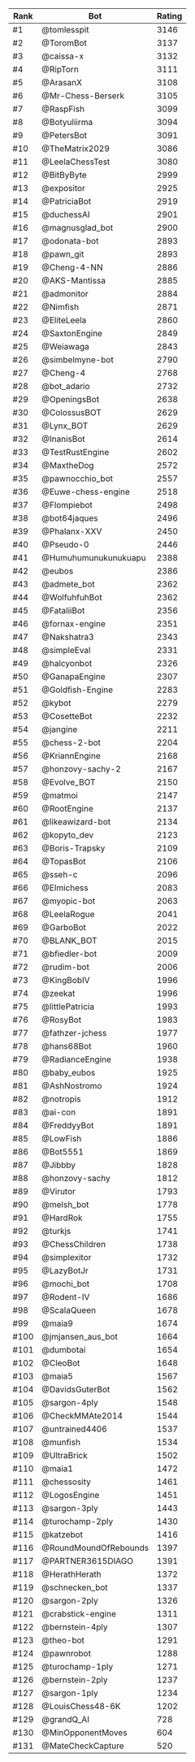 Rank|Bot|Rating
---|---|---
#1|@tomlesspit|3146
#2|@ToromBot|3137
#3|@caissa-x|3132
#4|@RipTorn|3111
#5|@ArasanX|3108
#6|@Mr-Chess-Berserk|3105
#7|@RaspFish|3099
#8|@Botyuliirma|3094
#9|@PetersBot|3091
#10|@TheMatrix2029|3086
#11|@LeelaChessTest|3080
#12|@BitByByte|2999
#13|@expositor|2925
#14|@PatriciaBot|2919
#15|@duchessAI|2901
#16|@magnusglad_bot|2900
#17|@odonata-bot|2893
#18|@pawn_git|2893
#19|@Cheng-4-NN|2886
#20|@AKS-Mantissa|2885
#21|@admonitor|2884
#22|@Nimfish|2871
#23|@EliteLeela|2860
#24|@SaxtonEngine|2849
#25|@Weiawaga|2843
#26|@simbelmyne-bot|2790
#27|@Cheng-4|2768
#28|@bot_adario|2732
#29|@OpeningsBot|2638
#30|@ColossusBOT|2629
#31|@Lynx_BOT|2629
#32|@InanisBot|2614
#33|@TestRustEngine|2602
#34|@MaxtheDog|2572
#35|@pawnocchio_bot|2557
#36|@Euwe-chess-engine|2518
#37|@Flompiebot|2498
#38|@bot64jaques|2496
#39|@Phalanx-XXV|2450
#40|@Pseudo-0|2446
#41|@Humuhumunukunukuapu|2388
#42|@eubos|2386
#43|@admete_bot|2362
#44|@WolfuhfuhBot|2362
#45|@FataliiBot|2356
#46|@fornax-engine|2351
#47|@Nakshatra3|2343
#48|@simpleEval|2331
#49|@halcyonbot|2326
#50|@GanapaEngine|2307
#51|@Goldfish-Engine|2283
#52|@kybot|2279
#53|@CosetteBot|2232
#54|@jangine|2211
#55|@chess-2-bot|2204
#56|@KriannEngine|2168
#57|@honzovy-sachy-2|2167
#58|@Evolve_BOT|2150
#59|@matmoi|2147
#60|@RootEngine|2137
#61|@likeawizard-bot|2134
#62|@kopyto_dev|2123
#63|@Boris-Trapsky|2109
#64|@TopasBot|2106
#65|@sseh-c|2096
#66|@Elmichess|2083
#67|@myopic-bot|2063
#68|@LeelaRogue|2041
#69|@GarboBot|2022
#70|@BLANK_BOT|2015
#71|@bfiedler-bot|2009
#72|@rudim-bot|2006
#73|@KingBobIV|1996
#74|@zeekat|1996
#75|@littlePatricia|1993
#76|@RosyBot|1983
#77|@fathzer-jchess|1977
#78|@hans68Bot|1960
#79|@RadianceEngine|1938
#80|@baby_eubos|1925
#81|@AshNostromo|1924
#82|@notropis|1912
#83|@ai-con|1891
#84|@FreddyyBot|1891
#85|@LowFish|1886
#86|@Bot5551|1869
#87|@Jibbby|1828
#88|@honzovy-sachy|1812
#89|@Virutor|1793
#90|@melsh_bot|1778
#91|@HardRok|1755
#92|@turkjs|1741
#93|@ChessChildren|1738
#94|@simplexitor|1732
#95|@LazyBotJr|1731
#96|@mochi_bot|1708
#97|@Rodent-IV|1686
#98|@ScalaQueen|1678
#99|@maia9|1674
#100|@jmjansen_aus_bot|1664
#101|@dumbotai|1654
#102|@CleoBot|1648
#103|@maia5|1567
#104|@DavidsGuterBot|1562
#105|@sargon-4ply|1548
#106|@CheckMMAte2014|1544
#107|@untrained4406|1537
#108|@munfish|1534
#109|@UltraBrick|1502
#110|@maia1|1472
#111|@chessosity|1461
#112|@LogosEngine|1451
#113|@sargon-3ply|1443
#114|@turochamp-2ply|1430
#115|@katzebot|1416
#116|@RoundMoundOfRebounds|1397
#117|@PARTNER3615DIAGO|1391
#118|@HerathHerath|1372
#119|@schnecken_bot|1337
#120|@sargon-2ply|1326
#121|@crabstick-engine|1311
#122|@bernstein-4ply|1307
#123|@theo-bot|1291
#124|@pawnrobot|1288
#125|@turochamp-1ply|1271
#126|@bernstein-2ply|1237
#127|@sargon-1ply|1234
#128|@LouisChess48-6K|1202
#129|@grandQ_AI|728
#130|@MinOpponentMoves|604
#131|@MateCheckCapture|520

